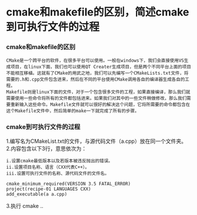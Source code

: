 # cmake和makefile的区别，简述cmake到可执行文件的过程
### cmake和makefile的区别
    
    CMake是一个跨平台的软件，在很多平台可以使用。一般在windows下，我们会直接使用VS生成项目，在linux下面，我们也可以使用QT Creater生成项目，但是两个不同平台上面的项目不能相互移植。这就有了CMake的用武之地，我们可以先编写一个CMakeLists.txt文件，将需要的.h和.cpp文件包含进来，然后在不同的平台使用CMake调用各自的编译器生成各自的工程。  
    Makefile则是linux下面的文件，对于一个包含很多文件的工程，如果直接编译，那么我们就需要使用一些命令将所有的文件都包括进来。如果我们对其中的一些文件稍做修改，那么我们需要重新输入这些命令。Makefile文件就可以很好的解决这个问题，它将所需要的命令都包含在这个Makefile文件中，然后简单的make一下就完成了所有的步骤。

### cmake到可执行文件的过程
1.编写名为CMakeList.txt的文件，与源代码文件（a.cpp）放在同一个文件夹。  
2.内容包含以下3行，意思依次为：
    
    i.设置cmake最低版本以及若版本被违反抛出的错误。
    ii.设置项目名称、语言（CXX代表C++）。
    iii.设置可执行文件的名称、源代码文件的文件名。
```
cmake_minimum_required(VERSION 3.5 FATAL_ERROR)
project(recipe-01 LANGUAGES CXX)
add_executable(a a.cpp)
```
3.执行 cmake ..
